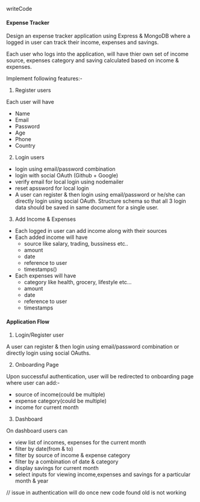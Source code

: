 writeCode

#### Expense Tracker

Design an expense tracker application using Express & MongoDB where a logged in user can track their income, expenses and savings.

Each user who logs into the application, will have thier own set of income source, expenses category and saving calculated based on income & expenses.

Implement following features:-

1. Register users

Each user will have

- Name
- Email
- Password
- Age
- Phone
- Country

2. Login users

- login using email/password combination
- login with social OAuth (Github + Google)
- verify email for local login using nodemailer
- reset apssword for local login
- A user can register & then login using email/password or he/she can directly login using social OAuth. Structure schema so that all 3 login data should be saved in same document for a single user.

3. Add Income & Expenses

- Each logged in user can add income along with their sources
- Each added income will have
  - source like salary, trading, bussiness etc..
  - amount
  - date
  - reference to user
  - timestamps()
- Each expenses will have
  - category like health, grocery, lifestyle etc...
  - amount
  - date
  - reference to user
  - timestamps

#### Application Flow

1. Login/Register user

A user can register & then login using email/password combination or directly login using social OAuths.

2. Onboarding Page

Upon successful authentication, user will be redirected to onboarding page where user can add:-

- source of income(could be multiple)
- expense category(could be multiple)
- income for current month

3. Dashboard

On dashboard users can

- view list of incomes, expenses for the current month
- filter by date(from & to)
- filter by source of income & expense category
- filter by a combination of date & category
- display savings for current month
- select inputs for viewing income,expenses and savings for a particular month & year

// issue in authentication will do once new code found old is not working
